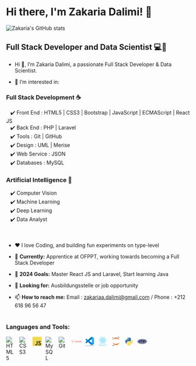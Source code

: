 # Hi there, I'm Zakaria Dalimi! 👋

![Zakaria's GitHub stats](https://github-readme-stats.vercel.app/api?username=zakariadalimi&theme=radical&show_icons=true)

## Full Stack Developer and Data Scientist 💻🧠

- Hi 👋, I’m Zakaria Dalimi, a passionate Full Stack Developer & Data Scientist. <br>

- 👀 I’m interested in:

### Full Stack Development ☕
 &nbsp; &nbsp;✔️ Front End :  HTML5 | CSS3 | Bootstrap | JavaScript | ECMAScript | React JS <br>
 &nbsp; &nbsp;✔️ Back End :  PHP | Laravel<br>
 &nbsp; &nbsp;✔️ Tools :  Git | GitHub<br>
 &nbsp; &nbsp;✔️ Design :  UML | Merise<br>
 &nbsp; &nbsp;✔️ Web Service :  JSON<br>
 &nbsp; &nbsp;✔️ Databases :  MySQL<br>

### Artificial Intelligence 🤖
 &nbsp; &nbsp;✔️ Computer Vision<br>
 &nbsp; &nbsp;✔️ Machine Learning<br>
 &nbsp; &nbsp;✔️ Deep Learning<br>
 &nbsp; &nbsp;✔️ Data Analyst<br><br><br>


   - ❤️ I love Coding, and building fun experiments on type-level

  - 🌱 **Currently:** Apprentice at OFPPT, working towards becoming a Full Stack Developer

  - 📖 **2024 Goals:** Master React JS and Laravel, Start learning Java

  - 👥 **Looking for:** Ausbildungsstelle or job opportunity

  - 📫 **How to reach me:** Email : zakariaa.dalimi@gmail.com / Phone : +212 618 96 56 47<br><br>


### Languages and Tools:
<img align="left" alt="HTML5" width="26px" src="https://cdn.jsdelivr.net/gh/devicons/devicon/icons/html5/html5-original.svg" style="padding-right:10px;" />
<img align="left" alt="CSS3" width="26px" src="https://cdn.jsdelivr.net/gh/devicons/devicon/icons/css3/css3-original.svg" style="padding-right:10px;" />
<img align="left" alt="Javascript" width="26px" src="https://github.com/devicons/devicon/blob/master/icons/javascript/javascript-original.svg" style="padding-right:10px;" />
<img align="left" alt="MySQL" width="26px" src="https://cdn.jsdelivr.net/gh/devicons/devicon/icons/mysql/mysql-original.svg" style="padding-right:10px;" />
<img align="left" alt="Git" width="26px" src="https://cdn.jsdelivr.net/gh/devicons/devicon/icons/git/git-original.svg" style="padding-right:10px;" />
<img align="left" alt="Laravel" width="26px" src="https://github.com/devicons/devicon/blob/master/icons/laravel/laravel-original-wordmark.svg" style="padding-right:10px;" />
<img align="left" alt="Vscode" width="26px" src="https://github.com/devicons/devicon/blob/master/icons/vscode/vscode-original-wordmark.svg" style="padding-right:10px;" />
<img align="left" alt="Reactjs" width="26px" src="https://github.com/devicons/devicon/blob/master/icons/react/react-original-wordmark.svg" style="padding-right:10px;" />
<img align="left" alt="Jupyter" width="26px" src="https://github.com/devicons/devicon/blob/master/icons/jupyter/jupyter-original.svg" style="padding-right:10px;" />
<img align="left" alt="Python" width="26px" src="https://github.com/devicons/devicon/blob/master/icons/python/python-original.svg" style="padding-right:10px;" />
<img align="left" alt="php" width="26px" src="https://github.com/devicons/devicon/blob/master/icons/php/php-original.svg" style="padding-right:10px;" />






